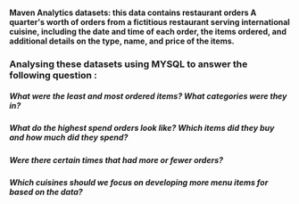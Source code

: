 #### Maven Analytics datasets: this data contains restaurant orders A quarter's worth of orders from a fictitious restaurant serving international cuisine, including the date and time of each order, the items ordered, and additional details on the type, name, and price of the items.
### Analysing these datasets using MYSQL to answer the following question :

##### What were the least and most ordered items? What categories were they in?

##### What do the highest spend orders look like? Which items did they buy and how much did they spend?

##### Were there certain times that had more or fewer orders?

##### Which cuisines should we focus on developing more menu items for based on the data?
